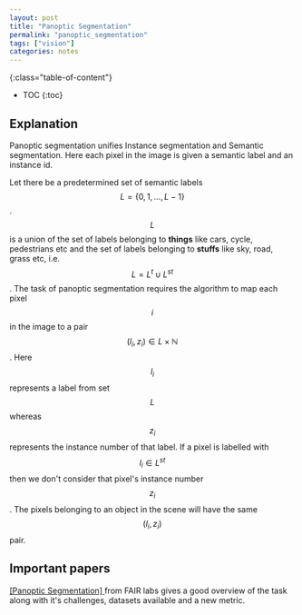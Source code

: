 ```yaml
--- 
layout: post 
title: "Panoptic Segmentation" 
permalink: "panoptic_segmentation"
tags: ["vision"] 
categories: notes
---
```

{:class="table-of-content"}
* TOC 
{:toc}

## Explanation

Panoptic segmentation unifies Instance segmentation and Semantic segmentation.
Here each pixel in the image is given a semantic label and an instance id.

Let there be a predetermined set of semantic labels $$L = \{ 0, 1, \dots ,
L-1\}$$. $$L$$ is a union of the set of labels belonging to **things** like cars,
cycle, pedestrians etc and the set of labels belonging to **stuffs** like sky, road,
grass etc, i.e. $$L = L^{t} \cup L^{st}$$. The task of panoptic segmentation requires
the algorithm to map each pixel $$i$$ in the image to a pair $$(l_i, z_i) \in L
\times \mathbb{N}$$. Here $$l_i$$ represents a label from set $$L$$ whereas
$$z_i$$ represents the instance number of that label. If a pixel is labelled
with $$l_i \in L^{st}$$ then we don't consider that pixel's instance number
$$z_i$$. The pixels belonging to an object in the scene will have the same
$$(l_i, z_i)$$ pair.  

## Important papers

[ [Panoptic Segmentation] ]( https://arxiv.org/abs/1801.00868 )
from FAIR labs gives a good overview of
the task along with it's challenges, datasets available and a new metric. 

